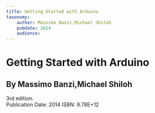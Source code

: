 ```yaml
---
title: Getting Started with Arduino
taxonomy:
	author: Massimo Banzi,Michael Shiloh
	pubdate: 2014
	audience: 
---
```

# Getting Started with Arduino
## By Massimo Banzi,Michael Shiloh

3rd edition.  
Publication Date: 2014
ISBN: 9.78E+12
